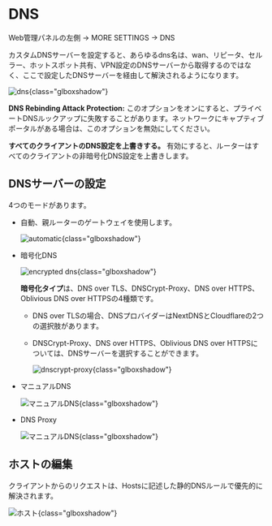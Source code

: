 # DNS

Web管理パネルの左側 -> MORE SETTINGS -> DNS

カスタムDNSサーバーを設定すると、あらゆるdns名は、wan、リピータ、セルラー、ホットスポット共有、VPN設定のDNSサーバーから取得するのではなく、ここで設定したDNSサーバーを経由して解決されるようになります。

![dns](https://static.gl-inet.com/docs/router/en/4/tutorials/dns/dns_page.png){class="glboxshadow"}

**DNS Rebinding Attack Protection:** このオプションをオンにすると、プライベートDNSルックアップに失敗することがあります。ネットワークにキャプティブポータルがある場合は、このオプションを無効にしてください。

**すべてのクライアントのDNS設定を上書きする。** 有効にすると、ルーターはすべてのクライアントの非暗号化DNS設定を上書きします。

## DNSサーバーの設定

4つのモードがあります。

- 自動、親ルーターのゲートウェイを使用します。

    ![automatic](https://static.gl-inet.com/docs/router/en/4/tutorials/dns/dns_server_settings_automatic.png){class="glboxshadow"}

- 暗号化DNS

    ![encrypted dns](https://static.gl-inet.com/docs/router/en/4/tutorials/dns/dns_server_settings_encrypted_dns.png){class="glboxshadow"}

    **暗号化タイプ**は、DNS over TLS、DNSCrypt-Proxy、DNS over HTTPS、Oblivious DNS over HTTPSの4種類です。

    - DNS over TLSの場合、DNSプロバイダーはNextDNSとCloudflareの2つの選択肢があります。

    - DNSCrypt-Proxy、DNS over HTTPS、Oblivious DNS over HTTPSについては、DNSサーバーを選択することができます。

        ![dnscrypt-proxy](https://static.gl-inet.com/docs/router/en/4/tutorials/dns/dnscrypt-proxy.png){class="glboxshadow"}

- マニュアルDNS

    ![マニュアルDNS](https://static.gl-inet.com/docs/router/en/4/tutorials/dns/dns_server_settings_manual_dns.png){class="glboxshadow"}

- DNS Proxy

    ![マニュアルDNS](https://static.gl-inet.com/docs/router/en/4/tutorials/dns/dns_server_settings_dns_proxy.png){class="glboxshadow"}

## ホストの編集

クライアントからのリクエストは、Hostsに記述した静的DNSルールで優先的に解決されます。

![ホスト](https://static.gl-inet.com/docs/router/en/4/tutorials/dns/edit_hosts.png){class="glboxshadow"}
